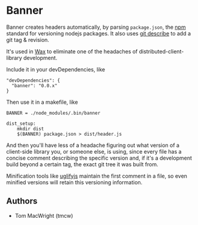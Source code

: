 # Banner

Banner creates headers automatically, by parsing `package.json`,
the [npm](http://npmjs.org) standard for versioning nodejs packages. It also
uses [git describe](http://ds.io/qUSuQz) to add a git tag & revision.

It's used in [Wax](https://github.com/mapbox/wax) to eliminate one of the
headaches of distributed-client-library development.

Include it in your devDependencies, like

    "devDependencies": {
      "banner": "0.0.x"
    }

Then use it in a makefile, like

    BANNER = ./node_modules/.bin/banner

    dist_setup:
        mkdir dist
        $(BANNER) package.json > dist/header.js

And then you'll have less of a headache figuring out what version of a
client-side library you, or someone else, is using, since every file has
a concise comment describing the specific version and, if it's a development
build beyond a certain tag, the exact git tree it was built from.

Minification tools like [uglifyjs](https://github.com/mishoo/UglifyJS) maintain
the first comment in a file, so even minified versions will retain this
versioning information.

## Authors

* Tom MacWright (tmcw)
